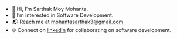 - 👋 Hi, I’m Sarthak Moy Mohanta.
- 👀 I’m interested in Software Development.
- 📬 Reach me at mohantasarthak3@gmail.com
- 🌐 Connect on [linkedin](https://linkedin.com/in/sarthakmohanta/) for collaborating on software development.
<!-- - 🌱 I’m currently learning ... -->
<!-- - 💞️ I’m looking to collaborate on  -->


<!---
Sarthak9996/Sarthak9996 is a ✨ special ✨ repository because its `README.md` (this file) appears on your GitHub profile.
You can click the Preview link to take a look at your changes.
--->
